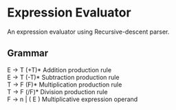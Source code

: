 # Expression Evaluator

An expression evaluator using Recursive-descent parser.

## Grammar

E &rarr; T  (+T)*    Addition production rule  </br> 
E &rarr; T  (-T)*    Subtraction production rule </br>
T &rarr; F  (F)*    Multiplication production rule </br>
T &rarr; F  (/F)*    Division production rule </br>
F &rarr; n | ( E )   Multiplicative expression operand


